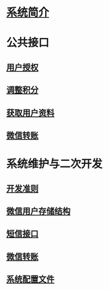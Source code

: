 # [系统简介](intro.md)
# 公共接口
## [用户授权](pub-auth.md)
## [调整积分](pub-coins.md)
## [获取用户资料](pub-profile.md)
## [微信转账](pub-transfer-money.md)
# 系统维护与二次开发
## [开发准则](sys-rule.md)
## [微信用户存储结构](sys-profile.md)
## [短信接口](sys-sms.md)
## [微信转账](sys-transfer-money.md)
## [系统配置文件](sys-config-json.md)